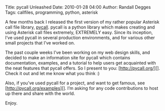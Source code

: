 Title: pycall Unleashed
Date: 2010-01-28 04:00
Author: Randall Degges
Tags: callfiles, programming, python, asterisk


A few months back I released the first version of my rather popular Asterisk
call file library, [pycall][]. pycall is a python library which makes creating
and using Asterisk call files extremely, EXTREMELY easy. Since its inception,
I’ve used pycall in several production environments, and for various other small
projects that I’ve worked on.

The past couple weeks I’ve been working on my web design skills, and decided to
make an information site for pycall which contains documentation, examples, and
a tutorial to help users get acquainted with the neat features that pycall
offers. So I present to you: [http://pycall.org/][]. Check it out and let me
know what you think :)

Also, if you’ve used pycall for a project, and want to get famous, see
[http://pycall.org/examples][]. I’m asking for any code contributions to host up
there and share with the world.

Enjoy.

  [pycall]: http://github.com/comradeb14ck/pycall
  [http://pycall.org/]: http://pycall.org/
  [http://pycall.org/examples]: http://pycall.org/examples/
